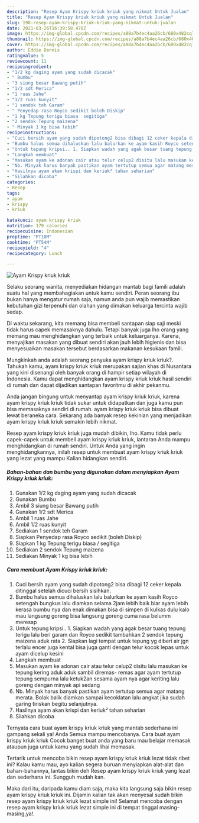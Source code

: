 ```yaml
---
description: "Resep Ayam Krispy kriuk kriuk yang nikmat Untuk Jualan"
title: "Resep Ayam Krispy kriuk kriuk yang nikmat Untuk Jualan"
slug: 198-resep-ayam-krispy-kriuk-kriuk-yang-nikmat-untuk-jualan
date: 2021-03-26T16:39:58.470Z
image: https://img-global.cpcdn.com/recipes/a88a7b4ec4aa26cb/680x482cq70/ayam-krispy-kriuk-kriuk-foto-resep-utama.jpg
thumbnail: https://img-global.cpcdn.com/recipes/a88a7b4ec4aa26cb/680x482cq70/ayam-krispy-kriuk-kriuk-foto-resep-utama.jpg
cover: https://img-global.cpcdn.com/recipes/a88a7b4ec4aa26cb/680x482cq70/ayam-krispy-kriuk-kriuk-foto-resep-utama.jpg
author: Eddie Dennis
ratingvalue: 5
reviewcount: 11
recipeingredient:
- "1/2 kg daging ayam yang sudah dicacak"
- " Bumbu"
- "3 siung besar Bawang putih"
- "1/2 sdt Merica"
- "1 ruas Jahe"
- "1/2 ruas kunyit"
- "1 sendok teh Garam"
- " Penyedap rasa Royco sedikit boleh Diskip"
- "1 kg Tepung terigu biasa  segitiga"
- "2 sendok Tepung maizena"
- " Minyak 1 kg bisa lebih"
recipeinstructions:
- "Cuci bersih ayam yang sudah dipotong2 bisa dibagi 12 ceker kepala ditinggal setelah dicuci bersih sisihkan."
- "Bumbu halus semua dihaluskan lalu balurkan ke ayam kasih Royco setengah bungkus lalu diamkan selama 2jam lebih baik biar ayam lebih kerasa bumbu nya dan enak dimakan bisa di simpen di kulkas dulu kalo mau langsung goreng bisa langsung goreng cuma rasa belumm meresap"
- "Untuk tepung kripsi.. 1. Siapkan wadah yang agak besar tuang tepung terigu lalu beri garam dan Royco sedikit tambahkan 2 sendok tepung maizena aduk rata 2. Siapkan lagi tempat untuk tepung yg diberi air jgn terlalu encer juga kental bisa juga ganti dengan telur kocok lepas untuk ayam dicelup kesini"
- "Langkah membuat"
- "Masukan ayam ke adonan cair atau telur celup2 disitu lalu masukan ke tepung kering aduk aduk sambil diremas- remas agar ayam tertutup tepung sempurna lalu ketuk2an sesama ayam nya agar keriting lalu goreng dengan minyak api sedang"
- "Nb. Minyak harus banyak pastikan ayam tertutup semua agar matang merata. Bolak balik diamkan sampai kecoklatan lalu angkat jika sudah garing tiriskan begitu selanjutnya."
- "Hasilnya ayam akan krispi dan keriuk² tahan seharian"
- "Silahkan dicoba"
categories:
- Resep
tags:
- ayam
- krispy
- kriuk

katakunci: ayam krispy kriuk 
nutrition: 179 calories
recipecuisine: Indonesian
preptime: "PT18M"
cooktime: "PT54M"
recipeyield: "4"
recipecategory: Lunch

---
```



![Ayam Krispy kriuk kriuk](https://img-global.cpcdn.com/recipes/a88a7b4ec4aa26cb/680x482cq70/ayam-krispy-kriuk-kriuk-foto-resep-utama.jpg)

Selaku seorang wanita, menyediakan hidangan mantab bagi famili adalah suatu hal yang membahagiakan untuk kamu sendiri. Peran seorang ibu bukan hanya mengatur rumah saja, namun anda pun wajib memastikan kebutuhan gizi terpenuhi dan olahan yang dimakan keluarga tercinta wajib sedap.

Di waktu  sekarang, kita memang bisa membeli santapan siap saji meski tidak harus capek memasaknya dahulu. Tetapi banyak juga lho orang yang memang mau menghidangkan yang terbaik untuk keluarganya. Karena, menyajikan masakan yang dibuat sendiri akan jauh lebih higienis dan bisa menyesuaikan masakan tersebut berdasarkan makanan kesukaan famili. 



Mungkinkah anda adalah seorang penyuka ayam krispy kriuk kriuk?. Tahukah kamu, ayam krispy kriuk kriuk merupakan sajian khas di Nusantara yang kini disenangi oleh banyak orang di hampir setiap wilayah di Indonesia. Kamu dapat menghidangkan ayam krispy kriuk kriuk hasil sendiri di rumah dan dapat dijadikan santapan favoritmu di akhir pekanmu.

Anda jangan bingung untuk menyantap ayam krispy kriuk kriuk, karena ayam krispy kriuk kriuk tidak sukar untuk didapatkan dan juga kamu pun bisa memasaknya sendiri di rumah. ayam krispy kriuk kriuk bisa dibuat lewat beraneka cara. Sekarang ada banyak resep kekinian yang menjadikan ayam krispy kriuk kriuk semakin lebih nikmat.

Resep ayam krispy kriuk kriuk juga mudah dibikin, lho. Kamu tidak perlu capek-capek untuk membeli ayam krispy kriuk kriuk, lantaran Anda mampu menghidangkan di rumah sendiri. Untuk Anda yang ingin menghidangkannya, inilah resep untuk membuat ayam krispy kriuk kriuk yang lezat yang mampu Kalian hidangkan sendiri.

<!--inarticleads1-->

##### Bahan-bahan dan bumbu yang digunakan dalam menyiapkan Ayam Krispy kriuk kriuk:

1. Gunakan 1/2 kg daging ayam yang sudah dicacak
1. Gunakan  Bumbu
1. Ambil 3 siung besar Bawang putih
1. Gunakan 1/2 sdt Merica
1. Ambil 1 ruas Jahe
1. Ambil 1/2 ruas kunyit
1. Sediakan 1 sendok teh Garam
1. Siapkan  Penyedap rasa Royco sedikit (boleh Diskip)
1. Siapkan 1 kg Tepung terigu biasa / segitiga
1. Sediakan 2 sendok Tepung maizena
1. Sediakan  Minyak 1 kg bisa lebih




<!--inarticleads2-->

##### Cara membuat Ayam Krispy kriuk kriuk:

1. Cuci bersih ayam yang sudah dipotong2 bisa dibagi 12 ceker kepala ditinggal setelah dicuci bersih sisihkan.
1. Bumbu halus semua dihaluskan lalu balurkan ke ayam kasih Royco setengah bungkus lalu diamkan selama 2jam lebih baik biar ayam lebih kerasa bumbu nya dan enak dimakan bisa di simpen di kulkas dulu kalo mau langsung goreng bisa langsung goreng cuma rasa belumm meresap
1. Untuk tepung kripsi.. 1. Siapkan wadah yang agak besar tuang tepung terigu lalu beri garam dan Royco sedikit tambahkan 2 sendok tepung maizena aduk rata 2. Siapkan lagi tempat untuk tepung yg diberi air jgn terlalu encer juga kental bisa juga ganti dengan telur kocok lepas untuk ayam dicelup kesini
1. Langkah membuat
1. Masukan ayam ke adonan cair atau telur celup2 disitu lalu masukan ke tepung kering aduk aduk sambil diremas- remas agar ayam tertutup tepung sempurna lalu ketuk2an sesama ayam nya agar keriting lalu goreng dengan minyak api sedang
1. Nb. Minyak harus banyak pastikan ayam tertutup semua agar matang merata. Bolak balik diamkan sampai kecoklatan lalu angkat jika sudah garing tiriskan begitu selanjutnya.
1. Hasilnya ayam akan krispi dan keriuk² tahan seharian
1. Silahkan dicoba




Ternyata cara buat ayam krispy kriuk kriuk yang mantab sederhana ini gampang sekali ya! Anda Semua mampu mencobanya. Cara buat ayam krispy kriuk kriuk Cocok banget buat anda yang baru mau belajar memasak ataupun juga untuk kamu yang sudah lihai memasak.

Tertarik untuk mencoba bikin resep ayam krispy kriuk kriuk lezat tidak ribet ini? Kalau kamu mau, ayo kalian segera buruan menyiapkan alat-alat dan bahan-bahannya, lantas bikin deh Resep ayam krispy kriuk kriuk yang lezat dan sederhana ini. Sungguh mudah kan. 

Maka dari itu, daripada kamu diam saja, maka kita langsung saja bikin resep ayam krispy kriuk kriuk ini. Dijamin kalian tak akan menyesal sudah bikin resep ayam krispy kriuk kriuk lezat simple ini! Selamat mencoba dengan resep ayam krispy kriuk kriuk lezat simple ini di tempat tinggal masing-masing,ya!.

